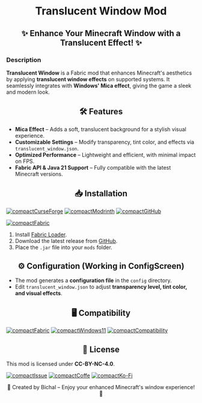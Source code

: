 # <center>Translucent Window Mod</center>

## <center>✨ Enhance Your Minecraft Window with a Translucent Effect! ✨</center>

### **Description**

**Translucent Window** is a Fabric mod that enhances Minecraft's aesthetics by applying **translucent window effects**
on supported systems. It seamlessly integrates with **Windows' Mica effect**, giving the game a sleek and modern look.

## <center>🛠 Features</center>

- **Mica Effect** – Adds a soft, translucent background for a stylish visual experience.
- **Customizable Settings** – Modify transparency, tint color, and effects via `translucent_window.json`.
- **Optimized Performance** – Lightweight and efficient, with minimal impact on FPS.
- **Fabric API & Java 21 Support** – Fully compatible with the latest Minecraft versions.

## <center>📥 Installation</center>

[![compactCurseForge](https://github.com/user-attachments/assets/c10b7d18-1719-4010-a8a8-88cc6d0b11d3)](https://www.curseforge.com/minecraft/mc-mods)
[![compactModrinth](https://github.com/user-attachments/assets/3fbbf92f-214d-4a43-9e47-4fc0ee259881)](https://modrinth.com/mod/)
[![compactGitHub](https://github.com/user-attachments/assets/7db2e2f5-40a2-4ffb-8d1d-2ee1d1f3099c)](https://github.com/bichal)

[![compactFabric](https://github.com/user-attachments/assets/11c5e3ec-da31-41e7-abf9-4afc2e723387)](https://www.curseforge.com/minecraft/mc-mods/fabric-api/files)

1. Install [Fabric Loader](https://fabricmc.net/use/installer/).
2. Download the latest release from [GitHub](https://github.com/bichal/TranslucentWindow).
3. Place the `.jar` file into your `mods` folder.

## <center>⚙️ Configuration (Working in ConfigScreen)</center>

- The mod generates a **configuration file** in the `config` directory.
- Edit `translucent_window.json` to adjust **transparency level, tint color, and visual effects**.

## <center>🖥 Compatibility</center>

[![compactFabric](https://github.com/user-attachments/assets/11c5e3ec-da31-41e7-abf9-4afc2e723387)](https://www.curseforge.com/minecraft/mc-mods/fabric-api/files)
[![compactWindows11](https://github.com/user-attachments/assets/db8c3569-0a8d-451a-9e99-eaa04fd354a1)](https://www.microsoft.com/es-es/software-download/windows11?msockid=20d7e51e0f2b68b81b24f0b20e2d69f3)
[![compactCompatibility](https://github.com/user-attachments/assets/c9c10405-3a41-4080-bb3c-78c5872b4c54)](https://github.com/bichal/TranslucentWindow/issues/new)

## <center>📜 License</center>

This mod is licensed under **CC-BY-NC-4.0**.

[![compactIssue](https://github.com/user-attachments/assets/a87a0ea4-7b99-48ee-8bac-3b3a4718d539)](https://github.com/bichal/BetterPlayerLocatorBar/issues)
[![compactCoffe](https://github.com/user-attachments/assets/15390713-4abf-4e6f-97a4-83790125825e)](https://buymeacoffee.com/bichal)
[![compactKo-Fi](https://github.com/user-attachments/assets/af481bd2-d547-466e-be01-ce898ff523e0)](https://ko-fi.com/bichal)

<center>💙 Created by Bichal – Enjoy your enhanced Minecraft's window experience! 💙</center>
